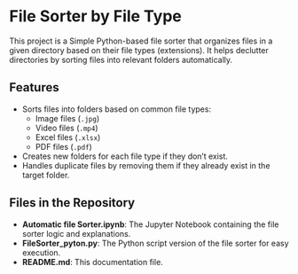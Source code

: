 # File Sorter by File Type

This project is a Simple Python-based file sorter that organizes files in a given directory based on their file types (extensions). It helps declutter directories by sorting files into relevant folders automatically.

## Features
- Sorts files into folders based on common file types:
  - Image files (`.jpg`)
  - Video files (`.mp4`)
  - Excel files (`.xlsx`)
  - PDF files (`.pdf`)
- Creates new folders for each file type if they don’t exist.
- Handles duplicate files by removing them if they already exist in the target folder.

## Files in the Repository
- **Automatic file Sorter.ipynb**: The Jupyter Notebook containing the file sorter logic and explanations.
- **FileSorter_pyton.py**: The Python script version of the file sorter for easy execution.
- **README.md**: This documentation file.
